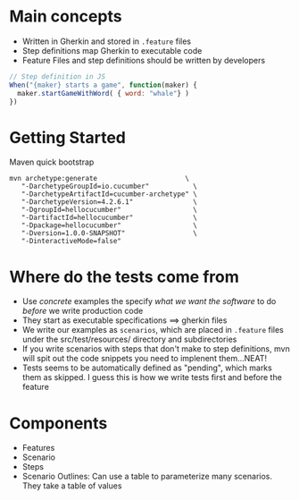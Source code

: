 # Main concepts
* Written in Gherkin and stored in `.feature` files
* Step definitions map Gherkin to executable code
* Feature Files and step definitions should be written by developers

```js
// Step definition in JS
When("{maker} starts a game", function(maker) {
  maker.startGameWithWord( { word: "whale"} )
})
```

# Getting Started
Maven quick bootstrap
```
mvn archetype:generate                      \
   "-DarchetypeGroupId=io.cucumber"           \
   "-DarchetypeArtifactId=cucumber-archetype" \
   "-DarchetypeVersion=4.2.6.1"               \
   "-DgroupId=hellocucumber"                  \
   "-DartifactId=hellocucumber"               \
   "-Dpackage=hellocucumber"                  \
   "-Dversion=1.0.0-SNAPSHOT"                 \
   "-DinteractiveMode=false"
```

# Where do the tests come from
* Use *concrete* examples the specify *what we want the software* to do *before* we
  write production code
* They start as executable specifications ==> gherkin files
* We write our examples as `scenarios`, which are placed in `.feature` files
  under the src/test/resources/<project> directory and subdirectories
* If you write scenarios with steps that don't make to step definitions,
  mvn will spit out the code snippets you need to implenent them...NEAT!
* Tests seems to be automatically defined as "pending", which marks them as skipped.
  I guess this is how we write tests first and before the feature

# Components
* Features
* Scenario
* Steps
* Scenario Outlines: Can use a table to parameterize many scenarios. They take a table  of values
